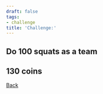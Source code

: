 ```yaml
---
draft: false
tags:
- challenge
title: 'Challenge:'
---
```

## Do 100 squats as a team
## 130 coins
[Back](/jetlag) 
